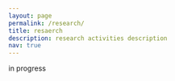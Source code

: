 ```yaml
---
layout: page
permalink: /research/
title: resaerch
description: research activities description
nav: true
---
```

in progress
